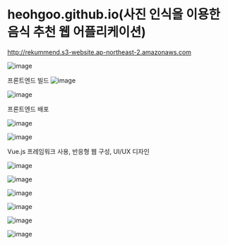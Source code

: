 # heohgoo.github.io(사진 인식을 이용한 음식 추천 웹 어플리케이션)


http://rekummend.s3-website.ap-northeast-2.amazonaws.com

![image](https://user-images.githubusercontent.com/95553132/212217703-fe548a99-f2ac-4bf4-8a3c-c0b87e189ee9.png)

프론트엔드 빌드
![image](https://github.com/heohgoo/heohgoo.github.io/assets/95553132/54ecd495-cea7-4896-b771-e2b4b9c41197)

![image](https://res.cloudinary.com/daleseo/image/upload/v1633999280/npm.jpg)

프론트엔드 배포

![image](https://images.velog.io/images/tmdejr1117/post/6a89fedf-0be5-49ca-8a5b-ba0d89d65e8f/github_pages_logo.jpg)

![image](https://vercel.com/_next/image?url=https%3A%2F%2Fimages.ctfassets.net%2Fe5382hct74si%2F24ta7DT27HcvU9g4pHOBFx%2Fdfc9993c36e16a7af779c28e8962d13f%2FFrame_1__1_.png&w=3840&q=75&dpl=dpl_EBJrE1a1KUVhZ1NDBZvXpTWgGbGn)


Vue.js 프레임워크 사용, 반응형 웹 구성, UI/UX 디자인


![image](https://user-images.githubusercontent.com/95553132/212215384-8680e59f-d066-4072-be40-e4791b696321.png)


![image](https://user-images.githubusercontent.com/95553132/212217744-165128bc-f34b-48fb-8138-6a47602d7798.png)


![image](https://user-images.githubusercontent.com/95553132/212217764-097e1e53-3c6d-46f1-a03a-80fb2d0e2054.png)


![image](https://user-images.githubusercontent.com/95553132/212217784-6781826a-7992-4bb3-8c7b-b89dc1ba21e0.png)


![image](https://user-images.githubusercontent.com/95553132/212217808-7b763b58-2169-4456-b88e-9f7c78d39dae.png)


![image](https://user-images.githubusercontent.com/95553132/212217818-a365a277-48d7-4b4e-bee8-811bb4c143f8.png)
